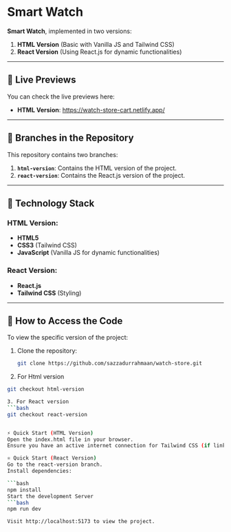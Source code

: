 # Smart Watch

**Smart Watch**, implemented in two versions:
1. **HTML Version** (Basic with Vanilla JS and Tailwind CSS)
2. **React Version** (Using React.js for dynamic functionalities)

---

## 🚀 Live Previews

You can check the live previews here:

- **HTML Version**: https://watch-store-cart.netlify.app/ 

---

## 📂 Branches in the Repository

This repository contains two branches:

1. **`html-version`**: Contains the HTML version of the project.  
2. **`react-version`**: Contains the React.js version of the project.

---

## 🔧 Technology Stack

### HTML Version:
- **HTML5**
- **CSS3** (Tailwind CSS)
- **JavaScript** (Vanilla JS for dynamic functionalities)

### React Version:
- **React.js**
- **Tailwind CSS** (Styling)

---

## 📖 How to Access the Code

To view the specific version of the project:

1. Clone the repository:
   ```bash
   git clone https://github.com/sazzadurrahmaan/watch-store.git

2. For Html version 
  ```bash 
  git checkout html-version

3. For React version 
  ```bash
  git checkout react-version


⚡ Quick Start (HTML Version)
Open the index.html file in your browser.
Ensure you have an active internet connection for Tailwind CSS (if linked via CDN).

⚛️ Quick Start (React Version)
Go to the react-version branch.
Install dependencies:

  ```bash
  npm install
Start the development Server
 ```bash
 npm run dev

Visit http://localhost:5173 to view the project.

